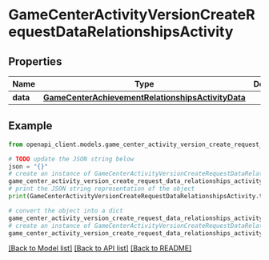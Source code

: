 # GameCenterActivityVersionCreateRequestDataRelationshipsActivity


## Properties

Name | Type | Description | Notes
------------ | ------------- | ------------- | -------------
**data** | [**GameCenterAchievementRelationshipsActivityData**](GameCenterAchievementRelationshipsActivityData.md) |  | 

## Example

```python
from openapi_client.models.game_center_activity_version_create_request_data_relationships_activity import GameCenterActivityVersionCreateRequestDataRelationshipsActivity

# TODO update the JSON string below
json = "{}"
# create an instance of GameCenterActivityVersionCreateRequestDataRelationshipsActivity from a JSON string
game_center_activity_version_create_request_data_relationships_activity_instance = GameCenterActivityVersionCreateRequestDataRelationshipsActivity.from_json(json)
# print the JSON string representation of the object
print(GameCenterActivityVersionCreateRequestDataRelationshipsActivity.to_json())

# convert the object into a dict
game_center_activity_version_create_request_data_relationships_activity_dict = game_center_activity_version_create_request_data_relationships_activity_instance.to_dict()
# create an instance of GameCenterActivityVersionCreateRequestDataRelationshipsActivity from a dict
game_center_activity_version_create_request_data_relationships_activity_from_dict = GameCenterActivityVersionCreateRequestDataRelationshipsActivity.from_dict(game_center_activity_version_create_request_data_relationships_activity_dict)
```
[[Back to Model list]](../README.md#documentation-for-models) [[Back to API list]](../README.md#documentation-for-api-endpoints) [[Back to README]](../README.md)


